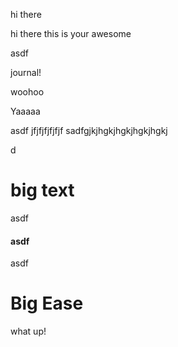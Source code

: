 hi there

hi there this is your awesome&#x20;

asdf

journal!

woohoo

Yaaaaa

asdf jfjfjfjfjfjf sadfgjkjhgkjhgkjhgkjhgkj

d

# big text

asdf

#### asdf

asdf

# Big Ease

what up!